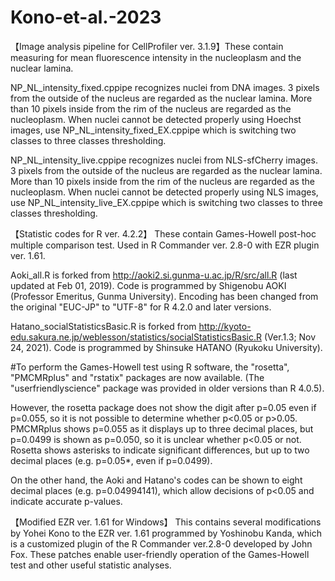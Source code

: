 # Kono-et-al.-2023
【Image analysis pipeline for CellProfiler ver. 3.1.9】These contain measuring for mean fluorescence intensity in the nucleoplasm and the nuclear lamina.

NP_NL_intensity_fixed.cppipe recognizes nuclei from DNA images. 3 pixels from the outside of the nucleus are regarded as the nuclear lamina. More than 10 pixels inside from the rim of the nucleus are regarded as the nucleoplasm. 
When nuclei cannot be detected properly using Hoechst images, use NP_NL_intensity_fixed_EX.cppipe which is switching two classes to three classes thresholding.

NP_NL_intensity_live.cppipe recognizes nuclei from NLS-sfCherry images. 3 pixels from the outside of the nucleus are regarded as the nuclear lamina. More than 10 pixels inside from the rim of the nucleus are regarded as the nucleoplasm. 
When nuclei cannot be detected properly using NLS images, use NP_NL_intensity_live_EX.cppipe which is switching two classes to three classes thresholding.

【Statistic codes for R ver. 4.2.2】 These contain Games-Howell post-hoc multiple comparison test. Used in R Commander ver. 2.8-0 with EZR plugin ver. 1.61.

Aoki_all.R is forked from http://aoki2.si.gunma-u.ac.jp/R/src/all.R (last updated at Feb 01, 2019). Code is programmed by Shigenobu AOKI (Professor Emeritus, Gunma University). Encoding has been changed from the original "EUC-JP" to "UTF-8" for R 4.2.0 and later versions.

Hatano_socialStatisticsBasic.R is forked from http://kyoto-edu.sakura.ne.jp/weblesson/statistics/socialStatisticsBasic.R (Ver.1.3; Nov 24, 2021). Code is programmed by Shinsuke HATANO (Ryukoku University).

#To perform the Games-Howell test using R software, the "rosetta", "PMCMRplus" and "rstatix" packages are now available. (The "userfriendlyscience" package was provided in older versions than R 4.0.5).

However, the rosetta package does not show the digit after p=0.05 even if p=0.055, so it is not possible to determine whether p<0.05 or p>0.05. PMCMRplus shows p=0.055 as it displays up to three decimal places, but p=0.0499 is shown as p=0.050, so it is unclear whether p<0.05 or not. Rosetta shows asterisks to indicate significant differences, but up to two decimal places (e.g. p=0.05*, even if p=0.0499).

On the other hand, the Aoki and Hatano's codes can be shown to eight decimal places (e.g. p=0.04994141), which allow decisions of p<0.05 and indicate accurate p-values.

【Modified EZR ver. 1.61 for Windows】 This contains several modifications by Yohei Kono to the EZR ver. 1.61 programmed by Yoshinobu Kanda, which is a customized plugin of the R Commander ver.2.8-0 developed by John Fox.
These patches enable user-friendly operation of the Games-Howell test and other useful statistic analyses.
